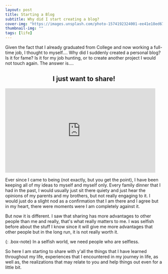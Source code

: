 ```yaml
---
layout: post
title: Starting a Blog
subtitle: Why did I start creating a blog?
cover-img: "https://images.unsplash.com/photo-1574192324001-ee41e18ed679?ixlib=rb-1.2.1&ixid=MnwxMjA3fDB8MHxwaG90by1wYWdlfHx8fGVufDB8fHx8&auto=format&fit=crop&w=1470&q=80"
thumbnail-img: ""
tags: [life]
---
```


Given the fact that I already graduated from College and now working a full-time job, I thought to myself.... Why did I suddenly created a personal blog? Is it for fame? Is it for my job hunting, or to create another project I would not touch again. The answer is....

<center><h2>I just want to share!</h2></center>

<iframe src="https://giphy.com/embed/LqJALOD5Nqefb0JVQj" width="480" height="270" frameBorder="0" class="giphy-embed" allowFullScreen></iframe>

Ever since I came to being (not exactly, but you get the point), I have been keeping all of my ideas to myself and myself only. Every family dinner that I had in the past, I would usually just sit there quiety and just hear the opinions of my parents and my brothers, but not really engaging to it. I would just do a slight nod as a confirmation that I am there and I agree but in my heart, there were moments were I am completely against it.

But now it is different. I saw that sharing has more advantages to other people than me and really, that's what really matters to me. I was selfish before about the stuff I know since it will give me more advantages that other people but in the long run, it is not really worth it.

{: .box-note}
In a selfish world, we need people who are selfless.

So here I am starting to share with y'all the things that I have learned throughout my life, experiences that I encountered in my journey in life, as well as, the realizations that may relate to you and help things out even for a little bit.